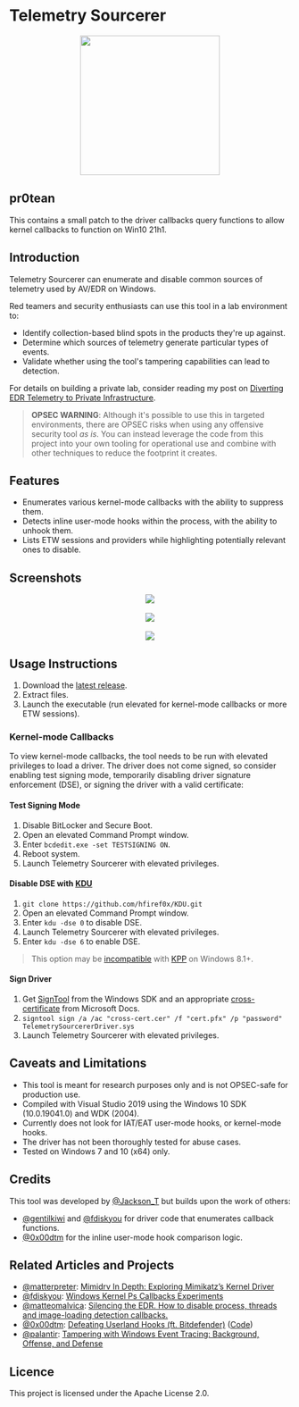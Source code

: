# Telemetry Sourcerer

<p align="center">
  <img src="https://www.publicdomainpictures.net/pictures/180000/nahled/wizard-with-wand.jpg" height="250" />
</p>

## pr0tean
This contains a small patch to the driver callbacks query functions to allow kernel callbacks to function on Win10 21h1.

## Introduction

Telemetry Sourcerer can enumerate and disable common sources of telemetry used by AV/EDR on Windows.

Red teamers and security enthusiasts can use this tool in a lab environment to:

- Identify collection-based blind spots in the products they're up against.
- Determine which sources of telemetry generate particular types of events.
- Validate whether using the tool's tampering capabilities can lead to detection.

For details on building a private lab, consider reading my post on [Diverting EDR Telemetry to Private Infrastructure](http://jackson-t.ca/edr-reversing-evading-03.html). 

> **OPSEC WARNING**: Although it's possible to use this in targeted environments, there are OPSEC risks when using any offensive security tool _as is_. You can instead leverage the code from this project into your own tooling for operational use and combine with other techniques to reduce the footprint it creates.

## Features

- Enumerates various kernel-mode callbacks with the ability to suppress them.
- Detects inline user-mode hooks within the process, with the ability to unhook them.
- Lists ETW sessions and providers while highlighting potentially relevant ones to disable.

## Screenshots

<p align="center">
  <img src="https://i.imgur.com/W6EODwb.png" />
  <br><br>
  <img src="https://i.imgur.com/WzjTNnP.png" />
  <br><br>
  <img src="https://i.imgur.com/dqwidfM.png" />
</p>

## Usage Instructions

1. Download the [latest release](https://github.com/jthuraisamy/TelemetrySourcerer/releases).
1. Extract files.
1. Launch the executable (run elevated for kernel-mode callbacks or more ETW sessions).

### Kernel-mode Callbacks

To view kernel-mode callbacks, the tool needs to be run with elevated privileges to load a driver. The driver does not come signed, so consider enabling test signing mode, temporarily disabling driver signature enforcement (DSE), or signing the driver with a valid certificate:

#### Test Signing Mode

1. Disable BitLocker and Secure Boot.
1. Open an elevated Command Prompt window.
1. Enter `bcdedit.exe -set TESTSIGNING ON`.
1. Reboot system.
1. Launch Telemetry Sourcerer with elevated privileges.

#### Disable DSE with [KDU](https://github.com/hfiref0x/KDU)

1. `git clone https://github.com/hfiref0x/KDU.git`
1. Open an elevated Command Prompt window.
1. Enter `kdu -dse 0` to disable DSE.
1. Launch Telemetry Sourcerer with elevated privileges.
1. Enter `kdu -dse 6` to enable DSE.

> This option may be [incompatible](https://github.com/hfiref0x/DSEFix#patchguard-incompatibility) with [KPP](https://en.wikipedia.org/wiki/Kernel_Patch_Protection) on Windows 8.1+.

#### Sign Driver

1. Get [SignTool](https://docs.microsoft.com/en-us/windows/win32/seccrypto/signtool) from the Windows SDK and an appropriate [cross-certificate](https://docs.microsoft.com/en-us/windows-hardware/drivers/install/cross-certificates-for-kernel-mode-code-signing) from Microsoft Docs.
1. `signtool sign /a /ac "cross-cert.cer" /f "cert.pfx" /p "password" TelemetrySourcererDriver.sys` 
1. Launch Telemetry Sourcerer with elevated privileges.

## Caveats and Limitations

- This tool is meant for research purposes only and is not OPSEC-safe for production use.
- Compiled with Visual Studio 2019 using the Windows 10 SDK (10.0.19041.0) and WDK (2004).
- Currently does not look for IAT/EAT user-mode hooks, or kernel-mode hooks.
- The driver has not been thoroughly tested for abuse cases.
- Tested on Windows 7 and 10 (x64) only.

## Credits

This tool was developed by [@Jackson_T](https://twitter.com/Jackson_T) but builds upon the work of others:

- [@gentilkiwi](https://twitter.com/gentilkiwi) and [@fdiskyou](https://twitter.com/fdiskyou) for driver code that enumerates callback functions.
- [@0x00dtm](https://twitter.com/0x00dtm) for the inline user-mode hook comparison logic.

## Related Articles and Projects

- [@matterpreter](https://twitter.com/matterpreter): [Mimidrv In Depth: Exploring Mimikatz’s Kernel Driver](https://posts.specterops.io/mimidrv-in-depth-4d273d19e148)
- [@fdiskyou](https://twitter.com/fdiskyou): [Windows Kernel Ps Callbacks Experiments](http://deniable.org/windows/windows-callbacks)
- [@matteomalvica](https://twitter.com/matteomalvica): [Silencing the EDR. How to disable process, threads and image-loading detection callbacks.](https://www.matteomalvica.com/blog/2020/07/15/silencing-the-edr/)
- [@0x00dtm](https://twitter.com/0x00dtm): [Defeating Userland Hooks (ft. Bitdefender)](https://0x00sec.org/t/defeating-userland-hooks-ft-bitdefender/12496) ([Code](https://github.com/NtRaiseHardError/Antimalware-Research/tree/master/Generic/Userland%20Hooking/AntiHook))
- [@palantir](https://medium.com/palantir): [Tampering with Windows Event Tracing: Background, Offense, and Defense](https://medium.com/palantir/tampering-with-windows-event-tracing-background-offense-and-defense-4be7ac62ac63)

## Licence

This project is licensed under the Apache License 2.0.
